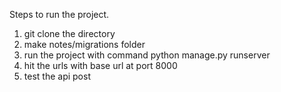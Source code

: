 Steps to run the project. 
1. git clone the directory 
2. make notes/migrations folder 
3. run the project with command python manage.py runserver
4. hit the urls with base url at port 8000
5. test the api post
